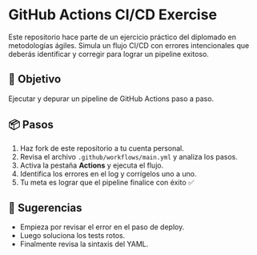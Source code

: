 # GitHub Actions CI/CD Exercise

Este repositorio hace parte de un ejercicio práctico del diplomado en metodologías ágiles. Simula un flujo CI/CD con errores intencionales que deberás identificar y corregir para lograr un pipeline exitoso.

## 🧪 Objetivo
Ejecutar y depurar un pipeline de GitHub Actions paso a paso.

## 📦 Pasos
1. Haz fork de este repositorio a tu cuenta personal.
2. Revisa el archivo `.github/workflows/main.yml` y analiza los pasos.
3. Activa la pestaña **Actions** y ejecuta el flujo.
4. Identifica los errores en el log y corrígelos uno a uno.
5. Tu meta es lograr que el pipeline finalice con éxito ✅

## 🧩 Sugerencias
- Empieza por revisar el error en el paso de deploy.
- Luego soluciona los tests rotos.
- Finalmente revisa la sintaxis del YAML.
